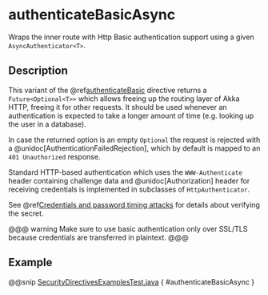 # authenticateBasicAsync

Wraps the inner route with Http Basic authentication support using a given `AsyncAuthenticator<T>`.

## Description

This variant of the @ref[authenticateBasic](authenticateBasic.md) directive returns a `Future<Optional<T>>` which allows freeing up the routing
layer of Akka HTTP, freeing it for other requests. It should be used whenever an authentication is expected to take
a longer amount of time (e.g. looking up the user in a database).

In case the returned option is an empty `Optional` the request is rejected with a @unidoc[AuthenticationFailedRejection],
which by default is mapped to an `401 Unauthorized` response.

Standard HTTP-based authentication which uses the `WWW-Authenticate` header containing challenge data and
@unidoc[Authorization] header for receiving credentials is implemented in subclasses of `HttpAuthenticator`.

See @ref[Credentials and password timing attacks](index.md#credentials-and-timing-attacks-java) for details about verifying the secret.

@@@ warning
Make sure to use basic authentication only over SSL/TLS because credentials are transferred in plaintext.
@@@

## Example

@@snip [SecurityDirectivesExamplesTest.java]($test$/java/docs/http/javadsl/server/directives/SecurityDirectivesExamplesTest.java) { #authenticateBasicAsync }
